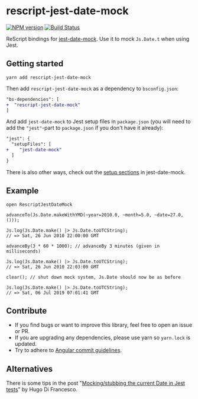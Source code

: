 # rescript-jest-date-mock

[![NPM version](http://img.shields.io/npm/v/rescript-jest-date-mock.svg)](https://www.npmjs.org/package/rescript-jest-date-mock)
[![Build Status](https://travis-ci.com/mikaello/rescript-jest-date-mock.svg?branch=master)](https://travis-ci.com/mikaello/rescript-jest-date-mock)

ReScript bindings for [jest-date-mock](https://github.com/hustcc/jest-date-mock). Use it to mock `Js.Date.t` when using Jest.

## Getting started

```
yarn add rescript-jest-date-mock
```

Then add `rescript-jest-date-mock` as a dependency to `bsconfig.json`:

```diff
"bs-dependencies": [
+  "rescript-jest-date-mock"
]
```

And add `jest-date-mock` to Jest setup files in `package.json` (you will need to add the `"jest"`-part to `package.json` if you don't have it already):

```diff
"jest": {
  "setupFiles": [
+    "jest-date-mock"
  ]
}
```

There is also other ways, check out the [setup sections](https://github.com/hustcc/jest-date-mock#setup) in jest-date-mock.

## Example

```reason
open RescriptJestDateMock

advanceTo(Js.Date.makeWithYMD(~year=2010.0, ~month=5.0, ~date=27.0, ()));

Js.log(Js.Date.make() |> Js.Date.toUTCString);
// => Sat, 26 Jun 2010 22:00:00 GMT

advanceBy(3 * 60 * 1000); // advanceBy 3 minutes (given in milliseconds)

Js.log(Js.Date.make() |> Js.Date.toUTCString);
// => Sat, 26 Jun 2010 22:03:00 GMT

clear(); // shut down mock system, Js.Date should now be as before

Js.log(Js.Date.make() |> Js.Date.toUTCString);
// => Sat, 06 Jul 2019 07:01:41 GMT
```

## Contribute

- If you find bugs or want to improve this library, feel free to open an issue or PR.
- If you are upgrading any dependencies, please use yarn so `yarn.lock` is updated.
- Try to adhere to [Angular commit guidelines](https://github.com/angular/angular.js/blob/master/DEVELOPERS.md#-git-commit-guideline).

## Alternatives

There is some tips in the post "[Mocking/stubbing the current Date in Jest tests](https://codewithhugo.com/mocking-the-current-date-in-jest-tests/)" by Hugo Di Francesco.

